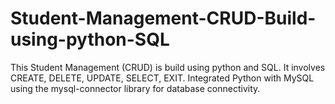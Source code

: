 # Student-Management-CRUD-Build-using-python-SQL
This Student Management (CRUD) is build using python and SQL. It involves CREATE, DELETE, UPDATE, SELECT, EXIT.  Integrated Python  with MySQL using the mysql-connector library for database  connectivity.
